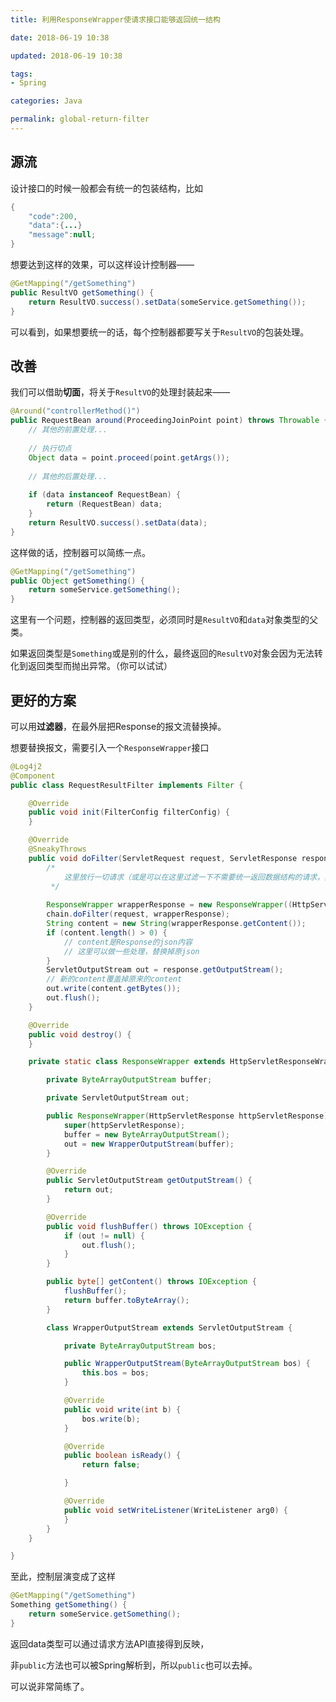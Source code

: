 ```yaml
---
title: 利用ResponseWrapper使请求接口能够返回统一结构

date: 2018-06-19 10:38

updated: 2018-06-19 10:38

tags:
- Spring

categories: Java

permalink: global-return-filter
---
```




## 源流

设计接口的时候一般都会有统一的包装结构，比如

~~~java
{
    "code":200,
    "data":{...}
    "message":null;
}
~~~



想要达到这样的效果，可以这样设计控制器——

~~~java
@GetMapping("/getSomething")
public ResultVO getSomething() {
    return ResultVO.success().setData(someService.getSomething());    
}
~~~



可以看到，如果想要统一的话，每个控制器都要写关于`ResultVO`的包装处理。



## 改善

我们可以借助**切面**，将关于`ResultVO`的处理封装起来——

~~~java
@Around("controllerMethod()")
public RequestBean around(ProceedingJoinPoint point) throws Throwable {
    // 其他的前置处理... 
    
    // 执行切点
    Object data = point.proceed(point.getArgs());
    
    // 其他的后置处理...
    
    if (data instanceof RequestBean) {
        return (RequestBean) data;
    }
    return ResultVO.success().setData(data);
}
~~~



这样做的话，控制器可以简练一点。

~~~java
@GetMapping("/getSomething")
public Object getSomething() {
    return someService.getSomething();    
}
~~~



这里有一个问题，控制器的返回类型，必须同时是`ResultVO`和`data`对象类型的父类。

如果返回类型是`Something`或是别的什么，最终返回的`ResultVO`对象会因为无法转化到返回类型而抛出异常。（你可以试试）



## 更好的方案

可以用**过滤器**，在最外层把Response的报文流替换掉。

想要替换报文，需要引入一个`ResponseWrapper`接口

~~~java
@Log4j2
@Component
public class RequestResultFilter implements Filter {

    @Override
    public void init(FilterConfig filterConfig) {
    }

    @Override
    @SneakyThrows
    public void doFilter(ServletRequest request, ServletResponse response, FilterChain chain) {
        /* 
        	这里放行一切请求（或是可以在这里过滤一下不需要统一返回数据结构的请求，如swagger）
         */
        
        ResponseWrapper wrapperResponse = new ResponseWrapper((HttpServletResponse) response);
        chain.doFilter(request, wrapperResponse);
        String content = new String(wrapperResponse.getContent());
        if (content.length() > 0) {
            // content是Response的json内容
            // 这里可以做一些处理，替换掉原json
        }
        ServletOutputStream out = response.getOutputStream();
        // 新的content覆盖掉原来的content
        out.write(content.getBytes());
        out.flush();
    }

    @Override
    public void destroy() {
    }

    private static class ResponseWrapper extends HttpServletResponseWrapper {

        private ByteArrayOutputStream buffer;

        private ServletOutputStream out;

        public ResponseWrapper(HttpServletResponse httpServletResponse) {
            super(httpServletResponse);
            buffer = new ByteArrayOutputStream();
            out = new WrapperOutputStream(buffer);
        }

        @Override
        public ServletOutputStream getOutputStream() {
            return out;
        }

        @Override
        public void flushBuffer() throws IOException {
            if (out != null) {
                out.flush();
            }
        }

        public byte[] getContent() throws IOException {
            flushBuffer();
            return buffer.toByteArray();
        }

        class WrapperOutputStream extends ServletOutputStream {

            private ByteArrayOutputStream bos;

            public WrapperOutputStream(ByteArrayOutputStream bos) {
                this.bos = bos;
            }

            @Override
            public void write(int b) {
                bos.write(b);
            }

            @Override
            public boolean isReady() {
                return false;

            }

            @Override
            public void setWriteListener(WriteListener arg0) {
            }
        }
    }

}
~~~



至此，控制层演变成了这样

~~~java
@GetMapping("/getSomething")
Something getSomething() {
    return someService.getSomething();    
}
~~~



返回data类型可以通过请求方法API直接得到反映，

非`public`方法也可以被Spring解析到，所以`public`也可以去掉。

可以说非常简练了。